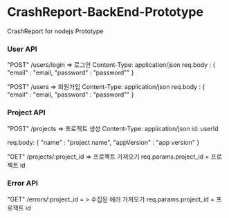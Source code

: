 # CrashReport-BackEnd-Prototype
CrashReport for nodejs Prototype

### User API

"POST" /users/login => 로그인
  Content-Type: application/json
  req.body : {
    "email" : "email,
    "password" : "password""
  }
  
"POST" /users => 회원가입 
  Content-Type: application/json
  req.body : {
    "email" : "email,
    "password" : "password""
  }
  
### Project API  
  
"POST" /projects => 프로젝트 생성
  Content-Type: application/json
  id: userId 
  
  req.body: {
    "name" : "project name",
    "appVersion" : "app version"
  }
  
"GET" /projects/:project_id => 프로젝트 가져오기
  req.params.project_id = 프로젝트 id
  
### Error API

"GET" /errors/:project_id = > 수집된 에러 가져오기
  req.params.project_id = 프로젝트 id

